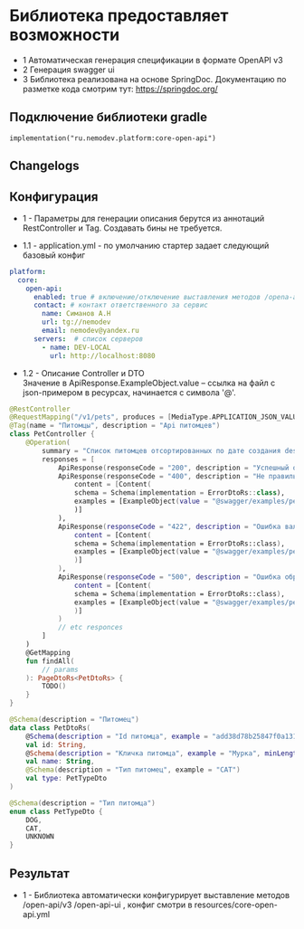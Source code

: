 # Библиотека предоставляет возможности
- 1 Автоматическая генерация спецификации в формате OpenAPI v3 
- 2 Генерация swagger ui
- 3 Библиотека реализована на основе SpringDoc. Документацию по разметке кода смотрим тут: https://springdoc.org/

## Подключение библиотеки gradle

    implementation("ru.nemodev.platform:core-open-api")

## Changelogs

## Конфигурация
- 1 - Параметры для генерации описания берутся из аннотаций RestController и Tag. Создавать бины не требуется.

- 1.1 - application.yml - по умолчанию стартер задает следующий базовый конфиг
``` yaml 
platform:
  core:
    open-api:
      enabled: true # включение/отключение выставления методов /opena-api* , для prod рекомендуется отключать
      contact: # контакт ответственного за сервис
        name: Симанов А.Н
        url: tg://nemodev
        email: nemodev@yandex.ru
      servers:  # список серверов
        - name: DEV-LOCAL
          url: http://localhost:8080
```

- 1.2 - Описание Controller и DTO  
Значение в ApiResponse.ExampleObject.value – ссылка на файл с json-примером в ресурсах, начинается с символа '@'. 
``` kotlin
@RestController
@RequestMapping("/v1/pets", produces = [MediaType.APPLICATION_JSON_VALUE])
@Tag(name = "Питомцы", description = "Api питомцев")
class PetController {
    @Operation(
        summary = "Список питомцев отсортированных по дате создания desc",
        responses = [
            ApiResponse(responseCode = "200", description = "Успешный ответ"),
            ApiResponse(responseCode = "400", description = "Не правильный формат запроса",
                content = [Content(
                schema = Schema(implementation = ErrorDtoRs::class),
                examples = [ExampleObject(value = "@swagger/examples/pets_response_error_400.json")]
                )]
            ),
            ApiResponse(responseCode = "422", description = "Ошибка валидации полей запроса",
                content = [Content(
                schema = Schema(implementation = ErrorDtoRs::class),
                examples = [ExampleObject(value = "@swagger/examples/pets_response_error_422.json")]
                )]
            ),
            ApiResponse(responseCode = "500", description = "Ошибка обработки запроса",
                content = [Content(
                schema = Schema(implementation = ErrorDtoRs::class),
                examples = [ExampleObject(value = "@swagger/examples/pets_response_error_500.json")]
                )]
            )
            // etc responces
        ]
    )
    @GetMapping
    fun findAll(
        // params
    ): PageDtoRs<PetDtoRs> {
        TODO()
    }
}
```

``` kotlin
@Schema(description = "Питомец")
data class PetDtoRs(
    @Schema(description = "Id питомца", example = "add38d78b25847f0a13189dd3bcf8df9", minLength = 32, maxLength = 36)
    val id: String,
    @Schema(description = "Кличка питомца", example = "Мурка", minLength = 1, maxLength = 64)
    val name: String,
    @Schema(description = "Тип питомец", example = "CAT")
    val type: PetTypeDto
)

@Schema(description = "Тип питомца")
enum class PetTypeDto {
    DOG,
    CAT,
    UNKNOWN
}
```

## Результат
- 1 - Библиотека автоматически конфигурирует выставление методов /open-api/v3 /open-api-ui , конфиг смотри в resources/core-open-api.yml
